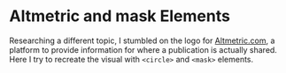# Altmetric and mask Elements

Researching a different topic, I stumbled on the logo for [Altmetric.com](https://www.altmetric.com/), a platform to provide information for where a publication is actually shared. Here I try to recreate the visual with `<circle>` and `<mask>` elements.
